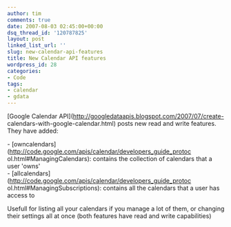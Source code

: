 ```yaml
---
author: tim
comments: true
date: 2007-08-03 02:45:00+00:00
dsq_thread_id: '120787825'
layout: post
linked_list_url: ''
slug: new-calendar-api-features
title: New Calendar API features
wordpress_id: 28
categories:
- Code
tags:
- calendar
- gdata
---
```


[Google Calendar API](http://googledataapis.blogspot.com/2007/07/create-
calendars-with-google-calendar.html) posts new read and write features. They
have added:  
  
\- [owncalendars](http://code.google.com/apis/calendar/developers_guide_protoc
ol.html#ManagingCalendars): contains the collection of calendars that a user
'owns'  
\- [allcalendars](http://code.google.com/apis/calendar/developers_guide_protoc
ol.html#ManagingSubscriptions): contains all the calendars that a user has
access to  
  
Usefull for listing all your calendars if you manage a lot of them, or
changing their settings all at once (both features have read and write
capabilities)

